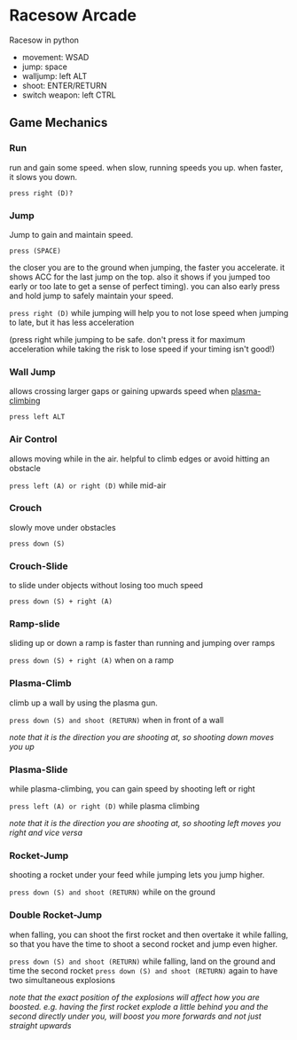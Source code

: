 # Racesow Arcade
Racesow in python


- movement: WSAD
- jump: space
- walljump: left ALT
- shoot: ENTER/RETURN
- switch weapon: left CTRL

## Game Mechanics

### Run

run and gain some speed. when slow, running speeds you up. when faster, it slows you down.

`press right (D)?`

### Jump

Jump to gain and maintain speed.

`press (SPACE)` 

the closer you are to the ground when jumping, the faster you accelerate. it shows ACC for the last jump on the top. also it shows if you jumped too early or too late to get a sense of perfect timing). you can also early press and hold jump to safely maintain your speed.

`press right (D)` while jumping will help you to not lose speed when jumping to late, but it has less acceleration

(press right while jumping to be safe. don't press it for maximum acceleration while taking the risk to lose speed if your timing isn't good!)

### Wall Jump

allows crossing larger gaps or gaining upwards speed when [plasma-climbing](#Plasma-Climb)

`press left ALT`

### Air Control

allows moving while in the air. helpful to climb edges or avoid hitting an obstacle

`press left (A) or right (D)` while mid-air

### Crouch

slowly move under obstacles

`press down (S)` 

### Crouch-Slide

to slide under objects without losing too much speed

`press down (S) + right (A)` 

### Ramp-slide

sliding up or down a ramp is faster than running and jumping over ramps

`press down (S) + right (A)` when on a ramp

### Plasma-Climb

climb up a wall by using the plasma gun.

`press down (S) and shoot (RETURN)` when in front of a wall 

*note that it is the direction you are shooting at, so shooting down moves you up*

### Plasma-Slide

while plasma-climbing, you can gain speed by shooting left or right 

`press left (A) or right (D)` while plasma climbing

*note that it is the direction you are shooting at, so shooting left moves you right and vice versa*

### Rocket-Jump

shooting a rocket under your feed while jumping lets you jump higher.

`press down (S) and shoot (RETURN)` while on the ground

### Double Rocket-Jump

when falling, you can shoot the first rocket and then overtake it while falling, so that you have the time to shoot a second rocket and jump even higher.

`press down (S) and shoot (RETURN)` while falling, land on the ground and time the second rocket
`press down (S) and shoot (RETURN)` again to have two simultaneous explosions

*note that the exact position of the explosions will affect how you are boosted. e.g. having the first rocket explode a little behind you and the second directly under you, will boost you more forwards and not just straight upwards*
